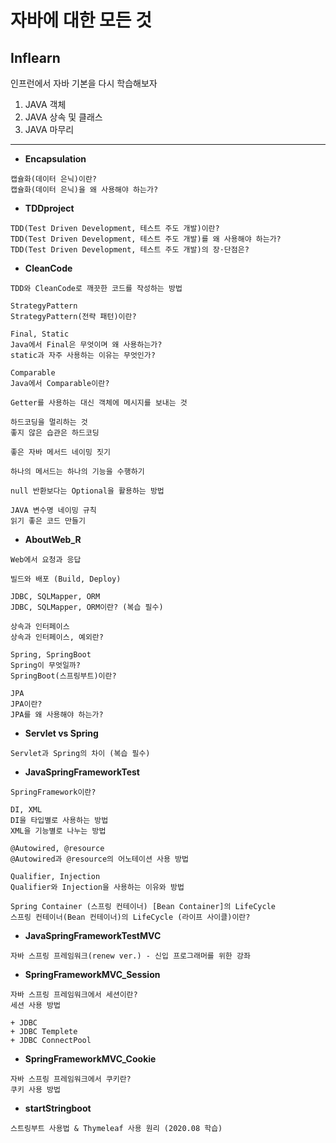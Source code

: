 # 자바에 대한 모든 것

## Inflearn

인프런에서 자바 기본을 다시 학습해보자
1. JAVA 객체
1. JAVA 상속 및 클래스
1. JAVA 마무리
---

- <b>Encapsulation</b>
```
캡슐화(데이터 은닉)이란?
캡슐화(데이터 은닉)을 왜 사용해야 하는가?
```

- <b>TDDproject</b>
```
TDD(Test Driven Development, 테스트 주도 개발)이란? 
TDD(Test Driven Development, 테스트 주도 개발)를 왜 사용해야 하는가?
TDD(Test Driven Development, 테스트 주도 개발)의 장·단점은?
```

- <b>CleanCode</b>
```
TDD와 CleanCode로 깨끗한 코드를 작성하는 방법

StrategyPattern
StrategyPattern(전략 패턴)이란?

Final, Static
Java에서 Final은 무엇이며 왜 사용하는가?
static과 자주 사용하는 이유는 무엇인가?

Comparable
Java에서 Comparable이란?

Getter를 사용하는 대신 객체에 메시지를 보내는 것

하드코딩을 멀리하는 것
좋지 않은 습관은 하드코딩

좋은 자바 메서드 네이밍 짓기

하나의 메서드는 하나의 기능을 수행하기

null 반환보다는 Optional을 활용하는 방법

JAVA 변수명 네이밍 규칙
읽기 좋은 코드 만들기
```

- <b>AboutWeb_R</b>
```
Web에서 요청과 응답

빌드와 배포 (Build, Deploy)

JDBC, SQLMapper, ORM
JDBC, SQLMapper, ORM이란? (복습 필수)

상속과 인터페이스
상속과 인터페이스, 예외란?

Spring, SpringBoot
Spring이 무엇일까?
SpringBoot(스프링부트)이란?

JPA
JPA이란? 
JPA를 왜 사용해야 하는가?
```

- <b>Servlet vs Spring</b>
```
Servlet과 Spring의 차이 (복습 필수)
```

- <b>JavaSpringFrameworkTest</b>
```
SpringFramework이란?

DI, XML
DI을 타입별로 사용하는 방법
XML을 기능별로 나누는 방법

@Autowired, @resource
@Autowired과 @resource의 어노테이션 사용 방법

Qualifier, Injection
Qualifier와 Injection을 사용하는 이유와 방법

Spring Container (스프링 컨테이너) [Bean Container]의 LifeCycle
스프링 컨테이너(Bean 컨테이너)의 LifeCycle (라이프 사이클)이란?
```

- <b>JavaSpringFrameworkTestMVC</b>
```
자바 스프링 프레임워크(renew ver.) - 신입 프로그래머를 위한 강좌
```

- <b>SpringFrameworkMVC_Session</b>
```
자바 스프링 프레임워크에서 세션이란?
세션 사용 방법

+ JDBC
+ JDBC Templete
+ JDBC ConnectPool
```

- <b>SpringFrameworkMVC_Cookie</b>
```
자바 스프링 프레임워크에서 쿠키란?
쿠키 사용 방법
```

- <b>startStringboot</b>
```
스트링부트 사용법 & Thymeleaf 사용 원리 (2020.08 학습)
```
